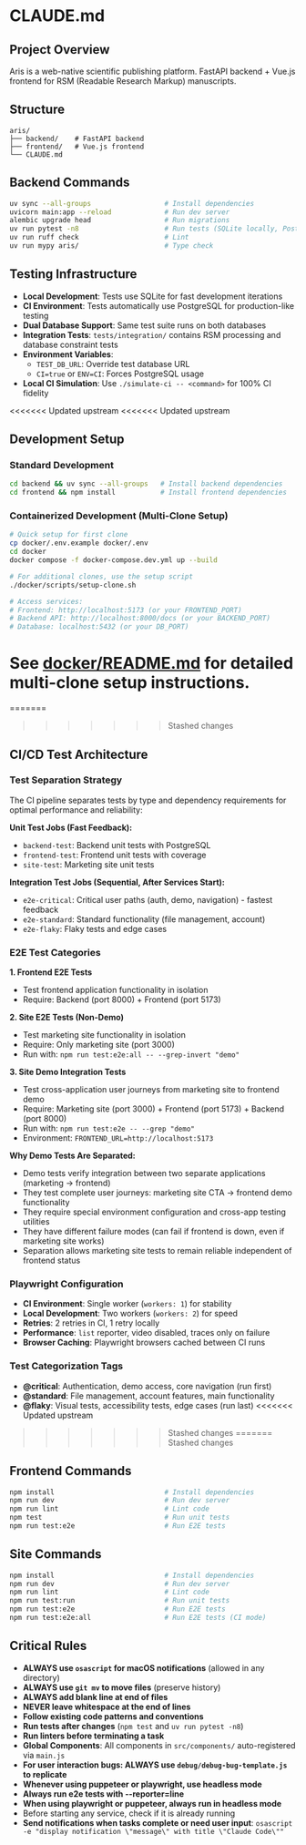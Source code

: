 # CLAUDE.md

## Project Overview
Aris is a web-native scientific publishing platform. FastAPI backend + Vue.js frontend
for RSM (Readable Research Markup) manuscripts.

## Structure
```
aris/
├── backend/    # FastAPI backend
├── frontend/   # Vue.js frontend
└── CLAUDE.md
```

## Backend Commands
```bash
uv sync --all-groups                  # Install dependencies
uvicorn main:app --reload             # Run dev server
alembic upgrade head                  # Run migrations
uv run pytest -n8                     # Run tests (SQLite locally, PostgreSQL in CI)
uv run ruff check                     # Lint
uv run mypy aris/                     # Type check
```

## Testing Infrastructure
- **Local Development**: Tests use SQLite for fast development iterations
- **CI Environment**: Tests automatically use PostgreSQL for production-like testing
- **Dual Database Support**: Same test suite runs on both databases
- **Integration Tests**: `tests/integration/` contains RSM processing and database constraint tests
- **Environment Variables**: 
  - `TEST_DB_URL`: Override test database URL
  - `CI=true` or `ENV=CI`: Forces PostgreSQL usage
- **Local CI Simulation**: Use `./simulate-ci -- <command>` for 100% CI fidelity

<<<<<<< Updated upstream
<<<<<<< Updated upstream
## Development Setup

### Standard Development
```bash
cd backend && uv sync --all-groups   # Install backend dependencies
cd frontend && npm install           # Install frontend dependencies
```

### Containerized Development (Multi-Clone Setup)
```bash
# Quick setup for first clone
cp docker/.env.example docker/.env
cd docker
docker compose -f docker-compose.dev.yml up --build

# For additional clones, use the setup script
./docker/scripts/setup-clone.sh

# Access services:
# Frontend: http://localhost:5173 (or your FRONTEND_PORT)
# Backend API: http://localhost:8000/docs (or your BACKEND_PORT)
# Database: localhost:5432 (or your DB_PORT)
```

See [docker/README.md](docker/README.md) for detailed multi-clone setup instructions.
=======
=======
>>>>>>> Stashed changes
## CI/CD Test Architecture

### Test Separation Strategy
The CI pipeline separates tests by type and dependency requirements for optimal performance and reliability:

**Unit Test Jobs (Fast Feedback):**
- `backend-test`: Backend unit tests with PostgreSQL
- `frontend-test`: Frontend unit tests with coverage
- `site-test`: Marketing site unit tests

**Integration Test Jobs (Sequential, After Services Start):**
- `e2e-critical`: Critical user paths (auth, demo, navigation) - fastest feedback
- `e2e-standard`: Standard functionality (file management, account) 
- `e2e-flaky`: Flaky tests and edge cases

### E2E Test Categories

**1. Frontend E2E Tests**
- Test frontend application functionality in isolation
- Require: Backend (port 8000) + Frontend (port 5173)

**2. Site E2E Tests (Non-Demo)**
- Test marketing site functionality in isolation  
- Require: Only marketing site (port 3000)
- Run with: `npm run test:e2e:all -- --grep-invert "demo"`

**3. Site Demo Integration Tests**
- Test cross-application user journeys from marketing site to frontend demo
- Require: Marketing site (port 3000) + Frontend (port 5173) + Backend (port 8000)
- Run with: `npm run test:e2e -- --grep "demo"`
- Environment: `FRONTEND_URL=http://localhost:5173`

**Why Demo Tests Are Separated:**
- Demo tests verify integration between two separate applications (marketing → frontend)
- They test complete user journeys: marketing site CTA → frontend demo functionality
- They require special environment configuration and cross-app testing utilities
- They have different failure modes (can fail if frontend is down, even if marketing site works)
- Separation allows marketing site tests to remain reliable independent of frontend status

### Playwright Configuration
- **CI Environment**: Single worker (`workers: 1`) for stability
- **Local Development**: Two workers (`workers: 2`) for speed
- **Retries**: 2 retries in CI, 1 retry locally
- **Performance**: `list` reporter, video disabled, traces only on failure
- **Browser Caching**: Playwright browsers cached between CI runs

### Test Categorization Tags
- **@critical**: Authentication, demo access, core navigation (run first)
- **@standard**: File management, account features, main functionality
- **@flaky**: Visual tests, accessibility tests, edge cases (run last)
<<<<<<< Updated upstream
>>>>>>> Stashed changes
=======
>>>>>>> Stashed changes

## Frontend Commands
```bash
npm install                           # Install dependencies
npm run dev                           # Run dev server
npm run lint                          # Lint code
npm test                              # Run unit tests
npm run test:e2e                      # Run E2E tests
```

## Site Commands
```bash
npm install                           # Install dependencies
npm run dev                           # Run dev server
npm run lint                          # Lint code
npm run test:run                      # Run unit tests
npm run test:e2e                      # Run E2E tests
npm run test:e2e:all                  # Run E2E tests (CI mode)
```

## Critical Rules
- **ALWAYS use `osascript` for macOS notifications** (allowed in any directory)
- **ALWAYS use `git mv` to move files** (preserve history)
- **ALWAYS add blank line at end of files**
- **NEVER leave whitespace at the end of lines**
- **Follow existing code patterns and conventions**
- **Run tests after changes** (`npm test` and `uv run pytest -n8`)
- **Run linters before terminating a task**
- **Global Components**: All components in `src/components/` auto-registered via `main.js`
- **For user interaction bugs: ALWAYS use `debug/debug-bug-template.js` to replicate**
- **Whenever using puppeteer or playwright, use headless mode**
- **Always run e2e tests with --reporter=line**
- **When using playwright or puppeteer, always run in headless mode**
- Before starting any service, check if it is already running
- **Send notifications when tasks complete or need user input**: `osascript -e "display notification \"message\" with title \"Claude Code\""`